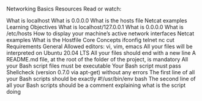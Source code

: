 Networking Basics
Resources
Read or watch:

What is localhost
What is 0.0.0.0
What is the hosts file
Netcat examples
Learning Objectives
What is localhost/127.0.0.1
What is 0.0.0.0
What is /etc/hosts
How to display your machine’s active network interfaces
Netcat examples
What is the Hostfile
Core Concepts
ifconfig
telnet
nc
cut
Requirements
General
Allowed editors: vi, vim, emacs
All your files will be interpreted on Ubuntu 20.04 LTS
All your files should end with a new line
A README.md file, at the root of the folder of the project, is mandatory
All your Bash script files must be executable
Your Bash script must pass Shellcheck (version 0.7.0 via apt-get) without any errors
The first line of all your Bash scripts should be exactly #!/usr/bin/env bash
The second line of all your Bash scripts should be a comment explaining what is the script doing
